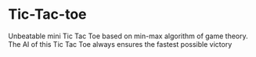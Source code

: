 # Tic-Tac-toe
 Unbeatable mini Tic Tac Toe based on min-max algorithm of game theory. The AI of this Tic Tac Toe always ensures the fastest possible victory
